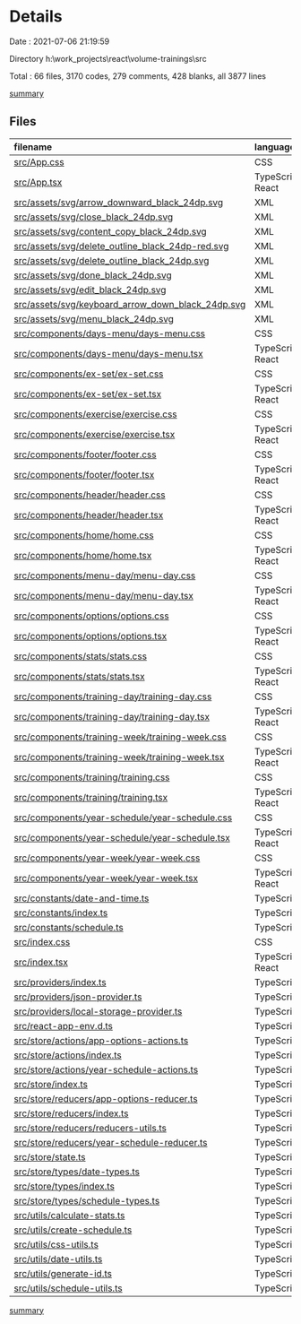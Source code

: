 # Details

Date : 2021-07-06 21:19:59

Directory h:\work\_projects\react\volume-trainings\src

Total : 66 files,  3170 codes, 279 comments, 428 blanks, all 3877 lines

[summary](results.md)

## Files
| filename | language | code | comment | blank | total |
| :--- | :--- | ---: | ---: | ---: | ---: |
| [src/App.css](/src/App.css) | CSS | 12 | 0 | 0 | 12 |
| [src/App.tsx](/src/App.tsx) | TypeScript React | 53 | 4 | 22 | 79 |
| [src/assets/svg/arrow_downward_black_24dp.svg](/src/assets/svg/arrow_downward_black_24dp.svg) | XML | 1 | 0 | 0 | 1 |
| [src/assets/svg/close_black_24dp.svg](/src/assets/svg/close_black_24dp.svg) | XML | 1 | 0 | 0 | 1 |
| [src/assets/svg/content_copy_black_24dp.svg](/src/assets/svg/content_copy_black_24dp.svg) | XML | 1 | 0 | 0 | 1 |
| [src/assets/svg/delete_outline_black_24dp-red.svg](/src/assets/svg/delete_outline_black_24dp-red.svg) | XML | 1 | 0 | 0 | 1 |
| [src/assets/svg/delete_outline_black_24dp.svg](/src/assets/svg/delete_outline_black_24dp.svg) | XML | 1 | 0 | 0 | 1 |
| [src/assets/svg/done_black_24dp.svg](/src/assets/svg/done_black_24dp.svg) | XML | 1 | 0 | 0 | 1 |
| [src/assets/svg/edit_black_24dp.svg](/src/assets/svg/edit_black_24dp.svg) | XML | 1 | 0 | 0 | 1 |
| [src/assets/svg/keyboard_arrow_down_black_24dp.svg](/src/assets/svg/keyboard_arrow_down_black_24dp.svg) | XML | 1 | 0 | 0 | 1 |
| [src/assets/svg/menu_black_24dp.svg](/src/assets/svg/menu_black_24dp.svg) | XML | 1 | 0 | 0 | 1 |
| [src/components/days-menu/days-menu.css](/src/components/days-menu/days-menu.css) | CSS | 11 | 0 | 0 | 11 |
| [src/components/days-menu/days-menu.tsx](/src/components/days-menu/days-menu.tsx) | TypeScript React | 22 | 4 | 7 | 33 |
| [src/components/ex-set/ex-set.css](/src/components/ex-set/ex-set.css) | CSS | 76 | 0 | 0 | 76 |
| [src/components/ex-set/ex-set.tsx](/src/components/ex-set/ex-set.tsx) | TypeScript React | 79 | 4 | 14 | 97 |
| [src/components/exercise/exercise.css](/src/components/exercise/exercise.css) | CSS | 94 | 7 | 2 | 103 |
| [src/components/exercise/exercise.tsx](/src/components/exercise/exercise.tsx) | TypeScript React | 168 | 6 | 26 | 200 |
| [src/components/footer/footer.css](/src/components/footer/footer.css) | CSS | 5 | 1 | 0 | 6 |
| [src/components/footer/footer.tsx](/src/components/footer/footer.tsx) | TypeScript React | 9 | 4 | 5 | 18 |
| [src/components/header/header.css](/src/components/header/header.css) | CSS | 31 | 0 | 1 | 32 |
| [src/components/header/header.tsx](/src/components/header/header.tsx) | TypeScript React | 50 | 4 | 9 | 63 |
| [src/components/home/home.css](/src/components/home/home.css) | CSS | 6 | 1 | 0 | 7 |
| [src/components/home/home.tsx](/src/components/home/home.tsx) | TypeScript React | 22 | 4 | 10 | 36 |
| [src/components/menu-day/menu-day.css](/src/components/menu-day/menu-day.css) | CSS | 116 | 2 | 3 | 121 |
| [src/components/menu-day/menu-day.tsx](/src/components/menu-day/menu-day.tsx) | TypeScript React | 88 | 13 | 16 | 117 |
| [src/components/options/options.css](/src/components/options/options.css) | CSS | 152 | 21 | 8 | 181 |
| [src/components/options/options.tsx](/src/components/options/options.tsx) | TypeScript React | 114 | 5 | 16 | 135 |
| [src/components/stats/stats.css](/src/components/stats/stats.css) | CSS | 157 | 16 | 8 | 181 |
| [src/components/stats/stats.tsx](/src/components/stats/stats.tsx) | TypeScript React | 56 | 4 | 7 | 67 |
| [src/components/training-day/training-day.css](/src/components/training-day/training-day.css) | CSS | 11 | 0 | 0 | 11 |
| [src/components/training-day/training-day.tsx](/src/components/training-day/training-day.tsx) | TypeScript React | 15 | 4 | 5 | 24 |
| [src/components/training-week/training-week.css](/src/components/training-week/training-week.css) | CSS | 47 | 2 | 3 | 52 |
| [src/components/training-week/training-week.tsx](/src/components/training-week/training-week.tsx) | TypeScript React | 116 | 6 | 23 | 145 |
| [src/components/training/training.css](/src/components/training/training.css) | CSS | 172 | 11 | 5 | 188 |
| [src/components/training/training.tsx](/src/components/training/training.tsx) | TypeScript React | 106 | 6 | 17 | 129 |
| [src/components/year-schedule/year-schedule.css](/src/components/year-schedule/year-schedule.css) | CSS | 35 | 22 | 3 | 60 |
| [src/components/year-schedule/year-schedule.tsx](/src/components/year-schedule/year-schedule.tsx) | TypeScript React | 52 | 6 | 11 | 69 |
| [src/components/year-week/year-week.css](/src/components/year-week/year-week.css) | CSS | 94 | 5 | 3 | 102 |
| [src/components/year-week/year-week.tsx](/src/components/year-week/year-week.tsx) | TypeScript React | 84 | 6 | 14 | 104 |
| [src/constants/date-and-time.ts](/src/constants/date-and-time.ts) | TypeScript | 28 | 4 | 5 | 37 |
| [src/constants/index.ts](/src/constants/index.ts) | TypeScript | 2 | 0 | 0 | 2 |
| [src/constants/schedule.ts](/src/constants/schedule.ts) | TypeScript | 10 | 0 | 2 | 12 |
| [src/index.css](/src/index.css) | CSS | 188 | 21 | 27 | 236 |
| [src/index.tsx](/src/index.tsx) | TypeScript React | 14 | 0 | 1 | 15 |
| [src/providers/index.ts](/src/providers/index.ts) | TypeScript | 7 | 0 | 1 | 8 |
| [src/providers/json-provider.ts](/src/providers/json-provider.ts) | TypeScript | 14 | 1 | 4 | 19 |
| [src/providers/local-storage-provider.ts](/src/providers/local-storage-provider.ts) | TypeScript | 28 | 0 | 5 | 33 |
| [src/react-app-env.d.ts](/src/react-app-env.d.ts) | TypeScript | 0 | 1 | 1 | 2 |
| [src/store/actions/app-options-actions.ts](/src/store/actions/app-options-actions.ts) | TypeScript | 40 | 0 | 6 | 46 |
| [src/store/actions/index.ts](/src/store/actions/index.ts) | TypeScript | 8 | 0 | 3 | 11 |
| [src/store/actions/year-schedule-actions.ts](/src/store/actions/year-schedule-actions.ts) | TypeScript | 126 | 20 | 16 | 162 |
| [src/store/index.ts](/src/store/index.ts) | TypeScript | 3 | 4 | 1 | 8 |
| [src/store/reducers/app-options-reducer.ts](/src/store/reducers/app-options-reducer.ts) | TypeScript | 53 | 0 | 8 | 61 |
| [src/store/reducers/index.ts](/src/store/reducers/index.ts) | TypeScript | 9 | 0 | 3 | 12 |
| [src/store/reducers/reducers-utils.ts](/src/store/reducers/reducers-utils.ts) | TypeScript | 13 | 0 | 3 | 16 |
| [src/store/reducers/year-schedule-reducer.ts](/src/store/reducers/year-schedule-reducer.ts) | TypeScript | 48 | 13 | 8 | 69 |
| [src/store/state.ts](/src/store/state.ts) | TypeScript | 38 | 22 | 15 | 75 |
| [src/store/types/date-types.ts](/src/store/types/date-types.ts) | TypeScript | 6 | 0 | 3 | 9 |
| [src/store/types/index.ts](/src/store/types/index.ts) | TypeScript | 2 | 0 | 0 | 2 |
| [src/store/types/schedule-types.ts](/src/store/types/schedule-types.ts) | TypeScript | 56 | 0 | 12 | 68 |
| [src/utils/calculate-stats.ts](/src/utils/calculate-stats.ts) | TypeScript | 80 | 2 | 7 | 89 |
| [src/utils/create-schedule.ts](/src/utils/create-schedule.ts) | TypeScript | 95 | 2 | 12 | 109 |
| [src/utils/css-utils.ts](/src/utils/css-utils.ts) | TypeScript | 13 | 0 | 2 | 15 |
| [src/utils/date-utils.ts](/src/utils/date-utils.ts) | TypeScript | 139 | 0 | 26 | 165 |
| [src/utils/generate-id.ts](/src/utils/generate-id.ts) | TypeScript | 34 | 9 | 8 | 51 |
| [src/utils/schedule-utils.ts](/src/utils/schedule-utils.ts) | TypeScript | 54 | 12 | 11 | 77 |

[summary](results.md)